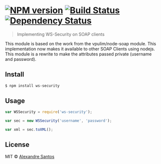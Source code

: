 #  [![NPM version][npm-image]][npm-url] [![Build Status][travis-image]][travis-url] [![Dependency Status][daviddm-url]][daviddm-image]

> Implementing WS-Security on SOAP clients

This module is based on the work from the vpulim/node-soap module. This implementation now makes it available to other SOAP Clients using nodejs.
This module is a rewrite to make the attributes passed private (username and password).

## Install

```sh
$ npm install ws-security
```


## Usage

```js
var WSSecurity = require('ws-security');

var sec = new WSSecurity('username', 'password');

var xml = sec.toXML();
```


## License

MIT © [Alexandre Santos](https://github.com/AlexSantos)


[npm-url]: https://npmjs.org/package/ws-security
[npm-image]: https://badge.fury.io/js/ws-security.svg
[travis-url]: https://travis-ci.org/AlexSantos/ws-security
[travis-image]: https://travis-ci.org/AlexSantos/ws-security.svg?branch=master
[daviddm-url]: https://david-dm.org/AlexSantos/ws-security.svg?theme=shields.io
[daviddm-image]: https://david-dm.org/AlexSantos/ws-security
